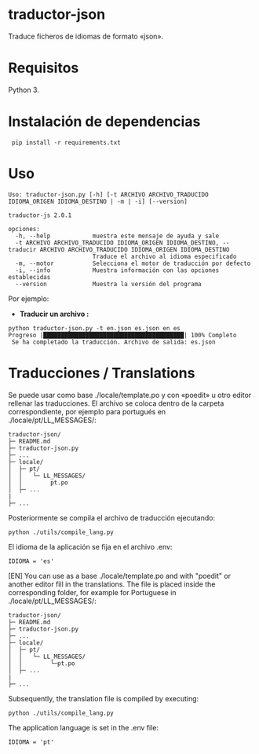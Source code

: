 # traductor-json
Traduce ficheros de idiomas de formato «json».

# Requisitos
 Python 3.
 
# Instalación de dependencias

```
 pip install -r requirements.txt
 ```
# Uso

```
Uso: traductor-json.py [-h] [-t ARCHIVO ARCHIVO_TRADUCIDO IDIOMA_ORIGEN IDIOMA_DESTINO | -m | -i] [--version]

traductor-js 2.0.1

opciones:
  -h, --help            muestra este mensaje de ayuda y sale
  -t ARCHIVO ARCHIVO_TRADUCIDO IDIOMA_ORIGEN IDIOMA_DESTINO, --traducir ARCHIVO ARCHIVO_TRADUCIDO IDIOMA_ORIGEN IDIOMA_DESTINO
                        Traduce el archivo al idioma especificado
  -m, --motor           Selecciona el motor de traducción por defecto
  -i, --info            Muestra información con las opciones establecidas
  --version             Muestra la versión del programa
```
Por ejemplo:

* **Traducir un archivo :**
```
python traductor-json.py -t en.json es.json en es
Progreso |████████████████████████████████████████| 100% Completo
 Se ha completado la traducción. Archivo de salida: es.json
```

# Traducciones / Translations
Se puede usar como base ./locale/template.po y con «poedit» u otro editor rellenar las traducciones.  El archivo se coloca dentro de la carpeta correspondiente, por ejemplo para portugués en ./locale/pt/LL_MESSAGES/:

```
traductor-json/
├─ README.md
├─ traductor-json.py
├─ ...
├─ locale/
│  ├─ pt/    
│  │   └─ LL_MESSAGES/
│  │        pt.po
│  ├─ ...
|
├─ ...  
```
Posteriormente se compila el archivo de traducción ejecutando:
```
python ./utils/compile_lang.py 
```
El idioma de la aplicación se fija en el archivo .env:
```
IDIOMA = 'es'
```

[EN] You can use as a base ./locale/template.po and with "poedit" or another editor fill in the translations.  The file is placed inside the corresponding folder, for example for Portuguese in ./locale/pt/LL_MESSAGES/:
```
traductor-json/
├─ README.md
├─ traductor-json.py
├─ ...
├─ locale/
│  ├─ pt/    
│  │   └─ LL_MESSAGES/
│  │        └─pt.po
│  ├─ ...
|
├─ ...  
```
Subsequently, the translation file is compiled by executing:
```
python ./utils/compile_lang.py 
```
The application language is set in the .env file:
```
IDIOMA = 'pt'
```